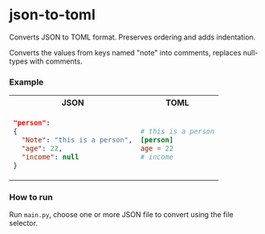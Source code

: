 # json-to-toml
Converts JSON to TOML format. Preserves ordering and adds indentation.

Converts the values from keys named "note" into comments, replaces null-types with comments.
### Example
<table>
<tr>
<th> JSON </th>
<th> TOML </th>
</tr>
<tr>
<td>

```json
"person":
{
  "Note": "this is a person",
  "age": 22,
  "income": null
}

```

</td>
<td>

```toml
# this is a person
[person]
age = 22
# income
```

</td>
</tr>
</table>

### How to run
Run `main.py`, choose one or more JSON file to convert using the file selector.
